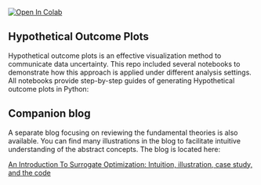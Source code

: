 [![Open In Colab](https://colab.research.google.com/assets/colab-badge.svg)](https://colab.research.google.com/github/ShuaiGuo16/Surrogate_Optimization/blob/master/Surrogate_Optimization.ipynb)

## Hypothetical Outcome Plots

Hypothetical outcome plots is an effective visualization method to communicate data uncertainty. This repo included several notebooks to demonstrate how this approach is applied under different analysis settings. All notebooks provide step-by-step guides of generating Hypothetical outcome plots in Python:




## Companion blog

A separate blog focusing on reviewing the fundamental theories is also available. You can find many illustrations in the blog to facilitate intuitive understanding of the abstract concepts. The blog is located here:

[An Introduction To Surrogate Optimization: Intuition, illustration, case study, and the code](https://towardsdatascience.com/an-introduction-to-surrogate-optimization-intuition-illustration-case-study-and-the-code-5d9364aed51b?sk=cf62f0cb9fbf0aa8cde65a515e21c1e4)
